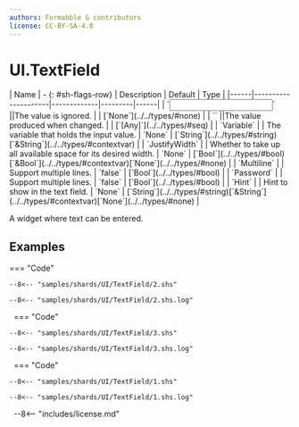```yaml
---
authors: Formabble & contributors
license: CC-BY-SA-4.0
---
```



# UI.TextField

<div class="sh-parameters" markdown="1">
| Name | - {: #sh-flags-row} | Description | Default | Type |
|------|---------------------|-------------|---------|------|
| `<input>` ||The value is ignored. | | [`None`](../../types/#none) |
| `<output>` ||The value produced when changed. | | [`[Any]`](../../types/#seq) |
| `Variable` |  | The variable that holds the input value. | `None` | [`String`](../../types/#string)[`&String`](../../types/#contextvar) |
| `JustifyWidth` |  | Whether to take up all available space for its desired width. | `None` | [`Bool`](../../types/#bool)[`&Bool`](../../types/#contextvar)[`None`](../../types/#none) |
| `Multiline` |  | Support multiple lines. | `false` | [`Bool`](../../types/#bool) |
| `Password` |  | Support multiple lines. | `false` | [`Bool`](../../types/#bool) |
| `Hint` |  | Hint to show in the text field. | `None` | [`String`](../../types/#string)[`&String`](../../types/#contextvar)[`None`](../../types/#none) |

</div>

A widget where text can be entered.

## Examples

=== "Code"

  ```x86asm linenums="1"
  --8<-- "samples/shards/UI/TextField/2.shs"
  ```

  ```
  --8<-- "samples/shards/UI/TextField/2.shs.log"
  ```
&nbsp;
=== "Code"

  ```x86asm linenums="1"
  --8<-- "samples/shards/UI/TextField/3.shs"
  ```

  ```
  --8<-- "samples/shards/UI/TextField/3.shs.log"
  ```
&nbsp;
=== "Code"

  ```x86asm linenums="1"
  --8<-- "samples/shards/UI/TextField/1.shs"
  ```

  ```
  --8<-- "samples/shards/UI/TextField/1.shs.log"
  ```
&nbsp;
--8<-- "includes/license.md"

